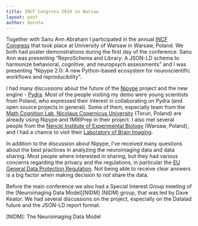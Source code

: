 ```yaml
---
title: INCF Congress 2019 in Warsaw
layout: post
author: dorota
---
```


Together with Sanu Ann Abraham I participated in the annual [INCF Congress][incf] that took place at University of Warsaw in Warsaw, Poland. We both had poster demonstrations during the first day of the conference. Sanu Ann was presenting “ReproSchema and Library: A JSON-LD schema to harmonize behavioral, cognitive, and neuropsych assessments” and I was presenting “Nipype 2.0: A new Python-based ecosystem for neuroscientific workflows and reproducibility”. 

I had many discussions about the future of the [Nipype] project and the new engine - [Pydra]. Most of the people visiting my demo were young scientists from Poland, who expressed their interest in collaborating on Pydra (and open source projects in general). Some of them, especially team from the [Math Cognition Lab, Nicolaus Copernicus University][Copernicus] (Torun, Poland) are already using Nipype and fMRIPrep in their project. I also met several people from the [Nencki Institute of Experimental Biology][Nencki] (Warsaw, Poland), and I had a chance to visit their [Laboratory of Brain Imaging][Nencki Brain].

In addition to the discussion about Nipype, I’ve received many questions about the best practices in analyzing the neuroimaging data and data sharing. Most people where interested in sharing, but they had various concerns regarding the privacy and the regulations, in particular the [EU General Data Protection Regulation][GDPR]. Not being able to receive clear answers is a big factor when making decision to not share the data.

Before the main conference we also had a Special Interest Group meeting of the [Neuroimaging Data Model][NIDM] (NIDM) group, that was led by Dave Keator. We had several discussions on the project, especially on the Datalad future and the JSON-LD report format.


[Nencki Brain]: http://en.nencki.gov.pl/laboratory-of-brain-imaging
[Nencki]: http://en.nencki.gov.pl/
[incf]: https://www.neuroinformatics2019.org/
[Nipype]: https://nipype.readthedocs.io/en/latest/
[Pydra]: https://github.com/nipype/pydra
[Copernicus]: http://mathcoglab.umk.pl/
[GDPR]: https://eugdpr.org/
[NIDM]: The Neuroimaging Data Model